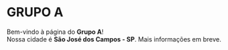# GRUPO A

Bem-vindo à página do **Grupo A**!  
Nossa cidade é **São José dos Campos - SP**.
Mais informações em breve.
